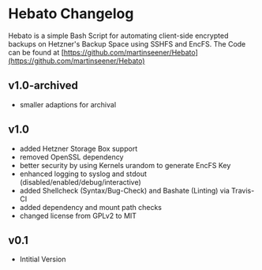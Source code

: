 # Hebato Changelog

Hebato is a simple Bash Script for automating client-side encrypted backups on Hetzner's Backup Space using SSHFS and EncFS.
The Code can be found at [https://github.com/martinseener/Hebato](https://github.com/martinseener/Hebato)

## v1.0-archived
- smaller adaptions for archival

## v1.0
- added Hetzner Storage Box support
- removed OpenSSL dependency
- better security by using Kernels urandom to generate EncFS Key
- enhanced logging to syslog and stdout (disabled/enabled/debug/interactive)
- added Shellcheck (Syntax/Bug-Check) and Bashate (Linting) via Travis-CI
- added dependency and mount path checks
- changed license from GPLv2 to MIT

## v0.1
- Intitial Version